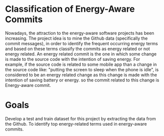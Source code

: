 # Classification of Energy-Aware Commits

Nowadays, the attraction to the energy-aware software projects has been increasing. The project idea is to mine the Github data (specifically the commit messages), in order to identify the frequent occurring energy terms and based on these terms classify the commits as energy related or not energy related. An energy related commit is the one in which some change is made to the source code with the intention of saving energy. For example, if the source code is related to some mobile app than a change in the source code like: "putting the screen to sleep when the phone is idle", is considered to be an energy related change as this change is made with the intention of saving battery or energy. so the commit related to this change is Energy-aware commit.

# Goals

Develop a test and train dataset for this project by extracting the data from the Github.
To identify top energy-related terms used in energy-aware commits.



